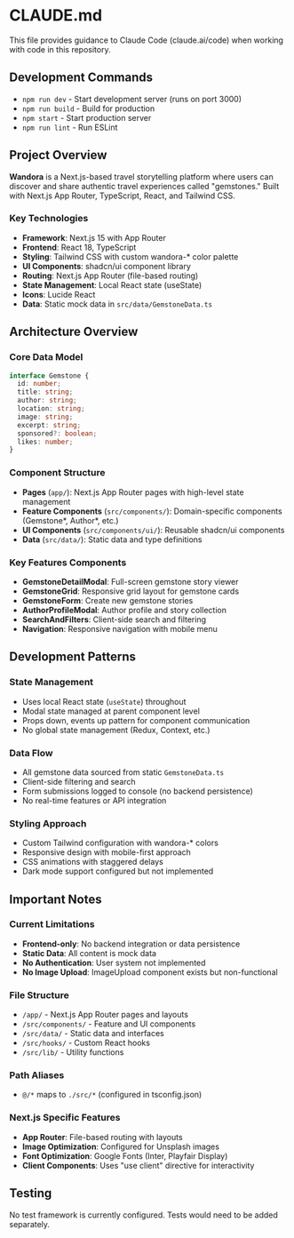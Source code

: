 # CLAUDE.md

This file provides guidance to Claude Code (claude.ai/code) when working with code in this repository.

## Development Commands

- `npm run dev` - Start development server (runs on port 3000)
- `npm run build` - Build for production
- `npm start` - Start production server
- `npm run lint` - Run ESLint

## Project Overview

**Wandora** is a Next.js-based travel storytelling platform where users can discover and share authentic travel experiences called "gemstones." Built with Next.js App Router, TypeScript, React, and Tailwind CSS.

### Key Technologies
- **Framework**: Next.js 15 with App Router
- **Frontend**: React 18, TypeScript
- **Styling**: Tailwind CSS with custom wandora-* color palette
- **UI Components**: shadcn/ui component library
- **Routing**: Next.js App Router (file-based routing)
- **State Management**: Local React state (useState)
- **Icons**: Lucide React
- **Data**: Static mock data in `src/data/GemstoneData.ts`

## Architecture Overview

### Core Data Model
```typescript
interface Gemstone {
  id: number;
  title: string;
  author: string;
  location: string;
  image: string;
  excerpt: string;
  sponsored?: boolean;
  likes: number;
}
```

### Component Structure
- **Pages** (`app/`): Next.js App Router pages with high-level state management
- **Feature Components** (`src/components/`): Domain-specific components (Gemstone*, Author*, etc.)
- **UI Components** (`src/components/ui/`): Reusable shadcn/ui components
- **Data** (`src/data/`): Static data and type definitions

### Key Features Components
- **GemstoneDetailModal**: Full-screen gemstone story viewer
- **GemstoneGrid**: Responsive grid layout for gemstone cards
- **GemstoneForm**: Create new gemstone stories
- **AuthorProfileModal**: Author profile and story collection
- **SearchAndFilters**: Client-side search and filtering
- **Navigation**: Responsive navigation with mobile menu

## Development Patterns

### State Management
- Uses local React state (`useState`) throughout
- Modal state managed at parent component level
- Props down, events up pattern for component communication
- No global state management (Redux, Context, etc.)

### Data Flow
- All gemstone data sourced from static `GemstoneData.ts`
- Client-side filtering and search
- Form submissions logged to console (no backend persistence)
- No real-time features or API integration

### Styling Approach
- Custom Tailwind configuration with wandora-* colors
- Responsive design with mobile-first approach
- CSS animations with staggered delays
- Dark mode support configured but not implemented

## Important Notes

### Current Limitations
- **Frontend-only**: No backend integration or data persistence
- **Static Data**: All content is mock data
- **No Authentication**: User system not implemented
- **No Image Upload**: ImageUpload component exists but non-functional

### File Structure
- `/app/` - Next.js App Router pages and layouts
- `/src/components/` - Feature and UI components
- `/src/data/` - Static data and interfaces
- `/src/hooks/` - Custom React hooks
- `/src/lib/` - Utility functions

### Path Aliases
- `@/*` maps to `./src/*` (configured in tsconfig.json)

### Next.js Specific Features
- **App Router**: File-based routing with layouts
- **Image Optimization**: Configured for Unsplash images
- **Font Optimization**: Google Fonts (Inter, Playfair Display)
- **Client Components**: Uses "use client" directive for interactivity

## Testing
No test framework is currently configured. Tests would need to be added separately.